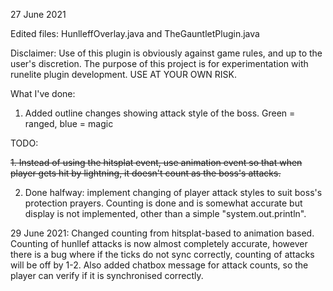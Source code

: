 27 June 2021

Edited files: HunlleffOverlay.java and TheGauntletPlugin.java

Disclaimer: Use of this plugin is obviously against game rules, and up to the user's discretion. The purpose of this project is for experimentation with runelite plugin development. USE AT YOUR OWN RISK.

What I've done:

1. Added outline changes showing attack style of the boss. Green = ranged, blue = magic

TODO:

~~1. Instead of using the hitsplat event, use animation event so that when player gets hit by lightning, it doesn't count as the boss's attacks.~~

2. Done halfway: implement changing of player attack styles to suit boss's protection prayers. Counting is done and is somewhat accurate but display is not implemented, other than a simple "system.out.println".

29 June 2021: Changed counting from hitsplat-based to animation based. Counting of hunllef attacks is now almost completely accurate, however there is a bug where if the ticks do not sync correctly, counting of attacks will be off by 1-2. Also added chatbox message for attack counts, so the player can verify if it is synchronised correctly.
